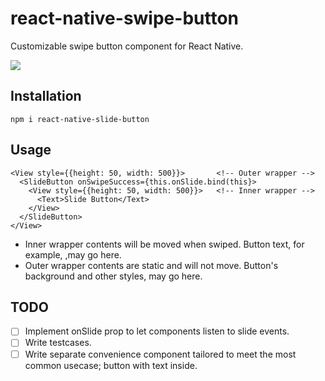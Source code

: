 # react-native-swipe-button
Customizable swipe button component for React Native.

![](http://i.imgur.com/Fue6MKo.gif)

Installation
---
```
npm i react-native-slide-button
```

Usage
---

```
<View style={{height: 50, width: 500}}>       <!-- Outer wrapper -->
  <SlideButton onSwipeSuccess={this.onSlide.bind(this}>
    <View style={{height: 50, width: 500}}>   <!-- Inner wrapper -->
      <Text>Slide Button</Text>
    </View>
  </SlideButton>
</View>
```
* Inner wrapper contents will be moved when swiped. Button text, for example, ,may go here.
* Outer wrapper contents are static and will not move. Button's background and other styles, may go here.

TODO
---
- [ ] Implement onSlide prop to let components listen to slide events.
- [ ] Write testcases.
- [ ] Write separate convenience component tailored to meet the most common usecase; button with text inside.
